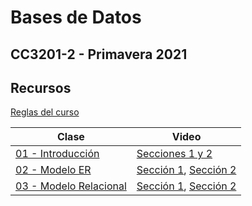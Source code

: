 # Bases de Datos
## CC3201-2 - Primavera 2021

## Recursos

[Reglas del curso](https://github.com/CC3201/2021-2/raw/main/Reglas.pdf)

Clase               | Video
------------------- | ------- 
[01 - Introducción](https://github.com/CC3201/2021-2/raw/main/Clases/01-Introduccion.pdf)   | [Secciones 1 y 2](https://users.dcc.uchile.cl/~cgutierr/cursos/BD2021/zoom-clase2021-1.mp4)
[02 - Modelo ER](https://github.com/CC3201/2021-2/raw/main/Clases/02-Modelo_ER.pdf) | [Sección 1](https://users.dcc.uchile.cl/~cgutierr/cursos/BD2021/clase2-modeloER.mp4), [Sección 2](https://users.dcc.uchile.cl/~mtoro/cursos/BD2021/zoom_clase01.mp4)
[03 - Modelo Relacional](https://github.com/CC3201/2021-2/raw/main/Clases/02-Modelo_Relacional.pdf) | [Sección 1](https://users.dcc.uchile.cl/~cgutierr/cursos/BD2021/clase2-modeloER.mp4), [Sección 2](https://users.dcc.uchile.cl/~mtoro/cursos/BD2021/zoom_clase03.mp4)
